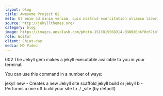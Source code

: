 ```yaml
---
layout: blog
title: Awesome Project 02
meta: Ut enim ad minim veniam, quis nostrud exercitation ullamco laboris nisi ut aliquip ex ea commodo consequat.
source: http://jekyllthemes.org/
category: blog
image: https://images.unsplash.com/photo-1518815068914-038920b6f0c6?ixlib=rb-0.3.5&q=85&fm=jpg&crop=entropy&cs=srgb&ixid=eyJhcHBfaWQiOjE0NTg5fQ&s=d49484a605f03af73006b3c040fc448b
role: Editor
client: Chiat-day
media: HD Video
---
```


002 The Jekyll gem makes a jekyll executable available to you in your terminal.

You can use this command in a number of ways:

jekyll new - Creates a new Jekyll site scaffold
jekyll build or jekyll b - Performs a one off build your site to ./ _site (by default)
